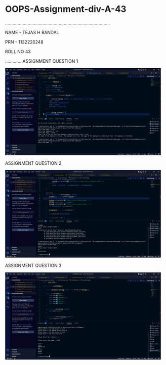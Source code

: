 # OOPS-Assignment-div-A-43

....................................................................................

NAME - TEJAS H BANDAL

PRN - 1132220248

ROLL NO 43

.............
ASSIGNMENT QUESTION 1


![](employee%20ass%201.png)

ASSIGNMENT QUESTION 2


![](assignment%20ass2.png)


ASSIGNMENT QUESTION 3


![](list%20of%20names%20ass%203.png)
